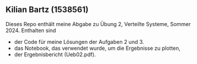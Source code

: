 Kilian Bartz (1538561)
-------------------
Dieses Repo enthält meine Abgabe zu Übung 2, Verteilte Systeme, Sommer 2024. Enthalten sind
- der Code für meine Lösungen der Aufgaben 2 und 3.
- das Notebook, das verwendet wurde, um die Ergebnisse zu plotten,
- der Ergebnisbericht (Ueb02.pdf).
